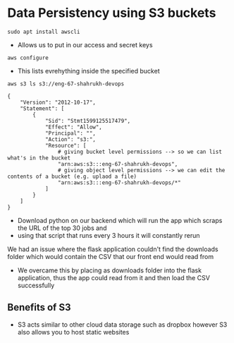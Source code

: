 # Data Persistency using S3 buckets


```commandline
sudo apt install awscli
```

- Allows us to put in our access and secret keys
```commandline
aws configure
```

- This lists evrehything inside the specified bucket
```commandline
aws s3 ls s3://eng-67-shahrukh-devops
```


```commandline
{
    "Version": "2012-10-17",
    "Statement": [
        {
            "Sid": "Stmt1599125517479",
            "Effect": "Allow",
            "Principal": "",
            "Action": "s3:",
            "Resource": [
                # giving bucket level permissions --> so we can list what's in the bucket
                "arn:aws:s3:::eng-67-shahrukh-devops",
                # giving object level permissions --> we can edit the contents of a bucket (e.g. uplaod a file)
                "arn:aws:s3:::eng-67-shahrukh-devops/*"
            ]
        }
    ]
}
```

- Download python on our backend which will run the app which scraps the URL of the top 30 jobs and 
- using that script that runs every 3 hours it will constantly rerun

We had an issue where the flask application couldn't find the downloads folder which would contain the CSV that our front end would read from
- We overcame this by placing as downloads folder into the flask application, thus the app could read from it and then load the CSV successfully


## Benefits of S3

- S3 acts similar to other cloud data storage such as dropbox however S3 also allows you to host static websites